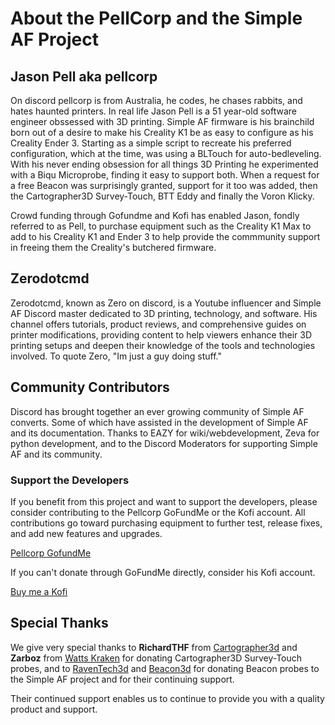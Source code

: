 # About the PellCorp and the Simple AF Project

## Jason Pell aka pellcorp

On discord pellcorp is from Australia, he codes, he chases rabbits, and hates haunted printers.
In real life Jason Pell is a 51 year-old software engineer obssessed with 3D printing. Simple AF firmware is his brainchild born out of a desire to make his Creality K1 be as easy to configure as his Creality Ender 3. Starting as a simple script to recreate his preferred configuration, which at the time, was using a BLTouch for auto-bedleveling. With his never ending obsession for all things 3D Printing he experimented with a Biqu Microprobe, finding it easy to support both. When a request for a free Beacon was surprisingly granted, support for it too was added, then the Cartographer3D Survey-Touch, BTT Eddy and finally the Voron Klicky.

Crowd funding through Gofundme and Kofi has enabled Jason, fondly referred to as Pell, to purchase equipment such as the Creality K1 Max to add to his Creality K1 and Ender 3 to help provide the commmunity support in freeing them the Creality's butchered firmware.

## Zerodotcmd

Zerodotcmd, known as Zero on discord, is a Youtube influencer and Simple AF Discord master dedicated to 3D printing, technology, and software. His channel offers tutorials, product reviews, and comprehensive guides on printer modifications, providing content to help viewers enhance their 3D printing setups and deepen their knowledge of the tools and technologies involved. To quote Zero, "Im just a guy doing stuff."

## Community Contributors

Discord has brought together an ever growing community of Simple AF converts. Some of which have assisted in the development of Simple AF and its documentation.
Thanks to EAZY for wiki/webdevelopment, Zeva for python development, and to the Discord Moderators for supporting Simple AF and its community.

### Support the Developers

If you benefit from this project and want to support the developers, please consider contributing to the Pellcorp GoFundMe or the Kofi account. All contributions go toward purchasing equipment to further test, release fixes, and add new features and upgrades.

[Pellcorp GofundMe](https://gofund.me/2033eedb)

If you can't donate through GoFundMe directly, consider his Kofi account.

[Buy me a Kofi](https://ko-fi.com/pellcorp49698)

## Special Thanks

We give very special thanks to **RichardTHF** from [Cartographer3d](<https://cartographer3d.com>) and **Zarboz** from [Watts Kraken](<https://wattskraken.xyz/>) for donating Cartographer3D Survey-Touch probes, and to [RavenTech3d](<https://raven3dtech.com.au/>) and [Beacon3d](<https://beacon3d.com>) for donating Beacon probes to the Simple AF project and for their continuing support.

Their continued support enables us to continue to provide you with a quality product and support.
